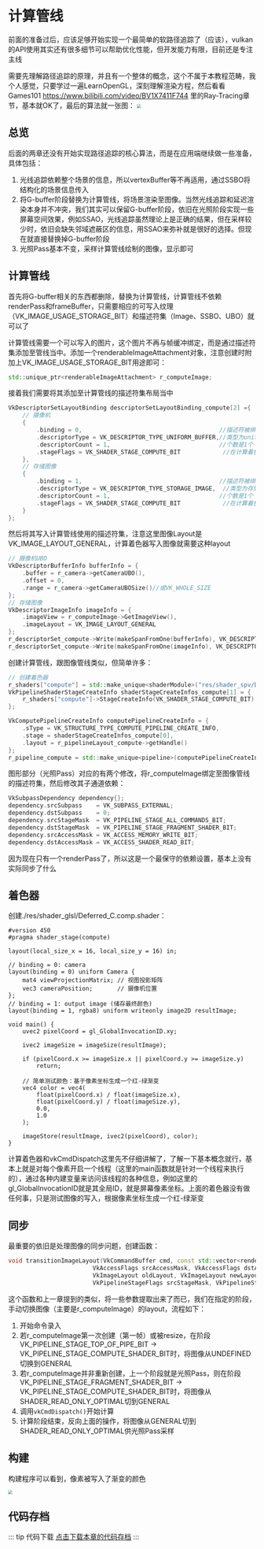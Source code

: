 # 计算管线
前面的准备过后，应该足够开始实现一个最简单的软路径追踪了（应该），vulkan的API使用其实还有很多细节可以帮助优化性能，但开发能力有限，目前还是专注主线

需要先理解路径追踪的原理，并且有一个整体的概念，这个不属于本教程范畴，我个人感觉，只要学过一遍LearnOpenGL，深刻理解渲染方程，然后看看Games101 https://www.bilibili.com/video/BV1X7411F744 里的Ray-Tracing章节，基本就OK了，最后的算法就一张图：
<img src="\assets\C4_0.png" style="zoom:50%;" />


## 总览
后面的两章还没有开始实现路径追踪的核心算法，而是在应用端继续做一些准备，具体包括：
1. 光线追踪依赖整个场景的信息，所以vertexBuffer等不再适用，通过SSBO将结构化的场景信息传入
2. 将G-buffer阶段替换为计算管线，将场景渲染至图像。当然光线追踪和延迟渲染本身并不冲突，我们其实可以保留G-buffer阶段，依旧在光照阶段实现一些屏幕空间效果，例如SSAO，光线追踪虽然理论上是正确的结果，但在采样较少时，依旧会缺失邻域遮蔽区的信息，用SSAO来弥补就是很好的选择。但现在就直接替换掉G-buffer阶段
3. 光照Pass基本不变，采样计算管线绘制的图像，显示即可

## 计算管线
首先将G-buffer相关的东西都删除，替换为计算管线，计算管线不依赖renderPass和frameBuffer，只需要相应的可写入纹理（VK_IMAGE_USAGE_STORAGE_BIT）和描述符集（Image、SSBO、UBO）就可以了

计算管线需要一个可以写入的图片，这个图片不再与帧缓冲绑定，而是通过描述符集添加至管线当中。添加一个renderableImageAttachment对象，注意创建时附加上VK_IMAGE_USAGE_STORAGE_BIT用途即可：
```cpp
std::unique_ptr<renderableImageAttachment> r_computeImage;
```
接着我们需要将其添加至计算管线的描述符集布局当中
```cpp
VkDescriptorSetLayoutBinding descriptorSetLayoutBinding_compute[2] ={
    // 摄像机
    {
        .binding = 0,                                       //描述符被绑定到0号binding
        .descriptorType = VK_DESCRIPTOR_TYPE_UNIFORM_BUFFER,//类型为uniform缓冲区
        .descriptorCount = 1,                               //个数是1个
        .stageFlags = VK_SHADER_STAGE_COMPUTE_BIT            //在计算着色器阶段读取uniform缓冲区
    },
    // 存储图像
    {
        .binding = 1,                                       //描述符被绑定到1号binding
        .descriptorType = VK_DESCRIPTOR_TYPE_STORAGE_IMAGE,  //类型为存储图像
        .descriptorCount = 1,                               //个数是1个
        .stageFlags = VK_SHADER_STAGE_COMPUTE_BIT            //在计算着色器阶段读取存储图像
    }
};
```
然后将其写入计算管线使用的描述符集，注意这里图像Layout是VK_IMAGE_LAYOUT_GENERAL，计算着色器写入图像就需要这种layout
```cpp
// 摄像机UBO
VkDescriptorBufferInfo bufferInfo = {
    .buffer = r_camera->getCameraUBO(),
    .offset = 0,
    .range = r_camera->getCameraUBOSize()//或VK_WHOLE_SIZE
};
// 存储图像
VkDescriptorImageInfo imageInfo = {
    .imageView = r_computeImage->GetImageView(),
    .imageLayout = VK_IMAGE_LAYOUT_GENERAL
};
r_descriptorSet_compute->Write(makeSpanFromOne(bufferInfo), VK_DESCRIPTOR_TYPE_UNIFORM_BUFFER, 0);
r_descriptorSet_compute->Write(makeSpanFromOne(imageInfo), VK_DESCRIPTOR_TYPE_STORAGE_IMAGE, 1);
```

创建计算管线，跟图像管线类似，但简单许多：
```cpp
// 创建着色器
r_shaders["compute"] = std::make_unique<shaderModule>("res/shader_spv/Deferred_C.comp.spv");
VkPipelineShaderStageCreateInfo shaderStageCreateInfos_compute[1] = {
    r_shaders["compute"]->StageCreateInfo(VK_SHADER_STAGE_COMPUTE_BIT)
};

VkComputePipelineCreateInfo computePipelineCreateInfo = {
    .sType = VK_STRUCTURE_TYPE_COMPUTE_PIPELINE_CREATE_INFO,
    .stage = shaderStageCreateInfos_compute[0],
    .layout = r_pipelineLayout_compute->getHandle()
};
r_pipeline_compute = std::make_unique<pipeline>(computePipelineCreateInfo);
```

图形部分（光照Pass）对应的有两个修改，将r_computeImage绑定至图像管线的描述符集，然后修改其子通道依赖：
```cpp
VkSubpassDependency dependency{};
dependency.srcSubpass    = VK_SUBPASS_EXTERNAL;
dependency.dstSubpass    = 0;
dependency.srcStageMask  = VK_PIPELINE_STAGE_ALL_COMMANDS_BIT;
dependency.dstStageMask  = VK_PIPELINE_STAGE_FRAGMENT_SHADER_BIT;
dependency.srcAccessMask = VK_ACCESS_MEMORY_WRITE_BIT;
dependency.dstAccessMask = VK_ACCESS_SHADER_READ_BIT;
```
因为现在只有一个renderPass了，所以这是一个最保守的依赖设置，基本上没有实际同步了什么

## 着色器
创建./res/shader_glsl/Deferred_C.comp.shader：
```
#version 450
#pragma shader_stage(compute)

layout(local_size_x = 16, local_size_y = 16) in;

// binding = 0: camera
layout(binding = 0) uniform Camera {
    mat4 viewProjectionMatrix; // 视图投影矩阵
    vec3 cameraPosition;       // 摄像机位置
};
// binding = 1: output image (储存最终颜色)
layout(binding = 1, rgba8) uniform writeonly image2D resultImage;

void main() {
    uvec2 pixelCoord = gl_GlobalInvocationID.xy;

    ivec2 imageSize = imageSize(resultImage);

    if (pixelCoord.x >= imageSize.x || pixelCoord.y >= imageSize.y)
        return;

    // 简单测试颜色：基于像素坐标生成一个红-绿渐变
    vec4 color = vec4(
        float(pixelCoord.x) / float(imageSize.x),
        float(pixelCoord.y) / float(imageSize.y),
        0.0,
        1.0
    );

    imageStore(resultImage, ivec2(pixelCoord), color);
}
```
计算着色器和vkCmdDispatch这里先不仔细讲解了，了解一下基本概念就行，基本上就是对每个像素开启一个线程（这里的main函数就是针对一个线程来执行的），通过各种内建变量来访问该线程的各种信息，例如这里的gl_GlobalInvocationID就是其全局ID，就是屏幕像素坐标。上面的着色器没有做任何事，只是测试图像的写入，根据像素坐标生成一个红-绿渐变

## 同步
最重要的依旧是处理图像的同步问题，创建函数：
```cpp
void transitionImageLayout(VkCommandBuffer cmd, const std::vector<renderableImageAttachment*>& attachments, 
                        VkAccessFlags srcAccessMask, VkAccessFlags dstAccessMask,
                        VkImageLayout oldLayout, VkImageLayout newLayout,
                        VkPipelineStageFlags srcStageMask, VkPipelineStageFlags dstStageMask);
```
这个函数和上一章提到的类似，将一些参数提取出来了而已，我们在指定的阶段，手动切换图像（主要是r_computeImage）的layout，流程如下：

1. 开始命令录入
2. 若r_computeImage第一次创建（第一帧）或被resize，在阶段VK_PIPELINE_STAGE_TOP_OF_PIPE_BIT -> VK_PIPELINE_STAGE_COMPUTE_SHADER_BIT时，将图像从UNDEFINED切换到GENERAL
3. 若r_computeImage并非重新创建，上一个阶段就是光照Pass，则在阶段VK_PIPELINE_STAGE_FRAGMENT_SHADER_BIT -> VK_PIPELINE_STAGE_COMPUTE_SHADER_BIT时，将图像从SHADER_READ_ONLY_OPTIMAL切到GENERAL
4. 调用`vkCmdDispatch()`开始计算
5. 计算阶段结束，反向上面的操作，将图像从GENERAL切到SHADER_READ_ONLY_OPTIMAL供光照Pass采样

## 构建
构建程序可以看到，像素被写入了渐变的颜色

<img src="\assets\C4_1.png" style="zoom:50%;" />

## 代码存档
::: tip 代码下载
[点击下载本章的代码存档](/downloads/code4.zip)
:::
